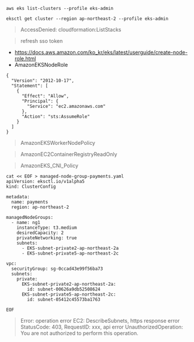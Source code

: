 ```
aws eks list-clusters --profile eks-admin
```

```
eksctl get cluster --region ap-northeast-2 --profile eks-admin
```
>AccessDenied: cloudformation:ListStacks

>refresh sso token

* https://docs.aws.amazon.com/ko_kr/eks/latest/userguide/create-node-role.html
* AmazonEKSNodeRole
```
{
  "Version": "2012-10-17",
  "Statement": [
    {
      "Effect": "Allow",
      "Principal": {
        "Service": "ec2.amazonaws.com"
      },
      "Action": "sts:AssumeRole"
    }
  ]
}
```
>AmazonEKSWorkerNodePolicy

>AmazonEC2ContainerRegistryReadOnly

>AmazonEKS_CNI_Policy

```
cat << EOF > managed-node-group-payments.yaml
apiVersion: eksctl.io/v1alpha5
kind: ClusterConfig

metadata:
  name: payments
  region: ap-northeast-2

managedNodeGroups:
  - name: ng1
    instanceType: t3.medium
    desiredCapacity: 2
    privateNetworking: true
    subnets:
      - EKS-subnet-private2-ap-northeast-2a
      - EKS-subnet-private5-ap-northeast-2c

vpc:
  securityGroup: sg-0ccad43e99f56ba73
  subnets:
    private:
      EKS-subnet-private2-ap-northeast-2a:
        id: subnet-00626a9db52508624
      EKS-subnet-private5-ap-northeast-2c:
        id: subnet-05412c45573ba1763

EOF

```
>Error: operation error EC2: DescribeSubnets, https response error StatusCode: 403, RequestID: xxx, api error UnauthorizedOperation: You are not authorized to perform this operation.
>
